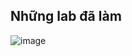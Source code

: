 ## Những lab đã làm 

![image](https://user-images.githubusercontent.com/80744099/232190808-df6db938-9904-4286-865b-bab3581f9d7e.png)
